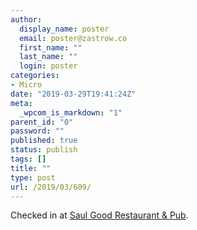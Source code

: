 ```yaml
---
author:
  display_name: poster
  email: poster@zastrow.co
  first_name: ""
  last_name: ""
  login: poster
categories:
- Micro
date: "2019-03-29T19:41:24Z"
meta:
  _wpcom_is_markdown: "1"
parent_id: "0"
password: ""
published: true
status: publish
tags: []
title: ""
type: post
url: /2019/03/609/
---
```

<p>Checked in at <a href="http://4sq.com/120S8R7">Saul Good Restaurant &amp; Pub</a>.</p>
